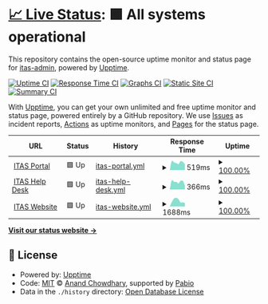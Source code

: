 # [📈 Live Status](https://itas-admin.github.io/upptime): <!--live status--> **🟩 All systems operational**

This repository contains the open-source uptime monitor and status page for [itas-admin](https:..www,itas,ca), powered by [Upptime](https://github.com/upptime/upptime).

[![Uptime CI](https://github.com/itas-admin/upptime/workflows/Uptime%20CI/badge.svg)](https://github.com/itas-admin/upptime/actions?query=workflow%3A%22Uptime+CI%22)
[![Response Time CI](https://github.com/itas-admin/upptime/workflows/Response%20Time%20CI/badge.svg)](https://github.com/itas-admin/upptime/actions?query=workflow%3A%22Response+Time+CI%22)
[![Graphs CI](https://github.com/itas-admin/upptime/workflows/Graphs%20CI/badge.svg)](https://github.com/itas-admin/upptime/actions?query=workflow%3A%22Graphs+CI%22)
[![Static Site CI](https://github.com/itas-admin/upptime/workflows/Static%20Site%20CI/badge.svg)](https://github.com/itas-admin/upptime/actions?query=workflow%3A%22Static+Site+CI%22)
[![Summary CI](https://github.com/itas-admin/upptime/workflows/Summary%20CI/badge.svg)](https://github.com/itas-admin/upptime/actions?query=workflow%3A%22Summary+CI%22)

With [Upptime](https://upptime.js.org), you can get your own unlimited and free uptime monitor and status page, powered entirely by a GitHub repository. We use [Issues](https://github.com/itas-admin/upptime/issues) as incident reports, [Actions](https://github.com/itas-admin/upptime/actions) as uptime monitors, and [Pages](https://itas-admin.github.io/upptime) for the status page.

<!--start: status pages-->
<!-- This summary is generated by Upptime (https://github.com/upptime/upptime) -->
<!-- Do not edit this manually, your changes will be overwritten -->
<!-- prettier-ignore -->
| URL | Status | History | Response Time | Uptime |
| --- | ------ | ------- | ------------- | ------ |
| <img alt="" src="https://icons.duckduckgo.com/ip3/portal.itas.ca.ico" height="13"> [ITAS Portal](https://portal.itas.ca) | 🟩 Up | [itas-portal.yml](https://github.com/itas-admin/upptime/commits/HEAD/history/itas-portal.yml) | <details><summary><img alt="Response time graph" src="./graphs/itas-portal/response-time-week.png" height="20"> 519ms</summary><br><a href="https://itas-admin.github.io/upptime/history/itas-portal"><img alt="Response time 673" src="https://img.shields.io/endpoint?url=https%3A%2F%2Fraw.githubusercontent.com%2Fitas-admin%2Fupptime%2FHEAD%2Fapi%2Fitas-portal%2Fresponse-time.json"></a><br><a href="https://itas-admin.github.io/upptime/history/itas-portal"><img alt="24-hour response time 405" src="https://img.shields.io/endpoint?url=https%3A%2F%2Fraw.githubusercontent.com%2Fitas-admin%2Fupptime%2FHEAD%2Fapi%2Fitas-portal%2Fresponse-time-day.json"></a><br><a href="https://itas-admin.github.io/upptime/history/itas-portal"><img alt="7-day response time 519" src="https://img.shields.io/endpoint?url=https%3A%2F%2Fraw.githubusercontent.com%2Fitas-admin%2Fupptime%2FHEAD%2Fapi%2Fitas-portal%2Fresponse-time-week.json"></a><br><a href="https://itas-admin.github.io/upptime/history/itas-portal"><img alt="30-day response time 713" src="https://img.shields.io/endpoint?url=https%3A%2F%2Fraw.githubusercontent.com%2Fitas-admin%2Fupptime%2FHEAD%2Fapi%2Fitas-portal%2Fresponse-time-month.json"></a><br><a href="https://itas-admin.github.io/upptime/history/itas-portal"><img alt="1-year response time 673" src="https://img.shields.io/endpoint?url=https%3A%2F%2Fraw.githubusercontent.com%2Fitas-admin%2Fupptime%2FHEAD%2Fapi%2Fitas-portal%2Fresponse-time-year.json"></a></details> | <details><summary><a href="https://itas-admin.github.io/upptime/history/itas-portal">100.00%</a></summary><a href="https://itas-admin.github.io/upptime/history/itas-portal"><img alt="All-time uptime 98.65%" src="https://img.shields.io/endpoint?url=https%3A%2F%2Fraw.githubusercontent.com%2Fitas-admin%2Fupptime%2FHEAD%2Fapi%2Fitas-portal%2Fuptime.json"></a><br><a href="https://itas-admin.github.io/upptime/history/itas-portal"><img alt="24-hour uptime 100.00%" src="https://img.shields.io/endpoint?url=https%3A%2F%2Fraw.githubusercontent.com%2Fitas-admin%2Fupptime%2FHEAD%2Fapi%2Fitas-portal%2Fuptime-day.json"></a><br><a href="https://itas-admin.github.io/upptime/history/itas-portal"><img alt="7-day uptime 100.00%" src="https://img.shields.io/endpoint?url=https%3A%2F%2Fraw.githubusercontent.com%2Fitas-admin%2Fupptime%2FHEAD%2Fapi%2Fitas-portal%2Fuptime-week.json"></a><br><a href="https://itas-admin.github.io/upptime/history/itas-portal"><img alt="30-day uptime 99.83%" src="https://img.shields.io/endpoint?url=https%3A%2F%2Fraw.githubusercontent.com%2Fitas-admin%2Fupptime%2FHEAD%2Fapi%2Fitas-portal%2Fuptime-month.json"></a><br><a href="https://itas-admin.github.io/upptime/history/itas-portal"><img alt="1-year uptime 98.65%" src="https://img.shields.io/endpoint?url=https%3A%2F%2Fraw.githubusercontent.com%2Fitas-admin%2Fupptime%2FHEAD%2Fapi%2Fitas-portal%2Fuptime-year.json"></a></details>
| <img alt="" src="https://icons.duckduckgo.com/ip3/help.itas.ca.ico" height="13"> [ITAS Help Desk](https://help.itas.ca) | 🟩 Up | [itas-help-desk.yml](https://github.com/itas-admin/upptime/commits/HEAD/history/itas-help-desk.yml) | <details><summary><img alt="Response time graph" src="./graphs/itas-help-desk/response-time-week.png" height="20"> 366ms</summary><br><a href="https://itas-admin.github.io/upptime/history/itas-help-desk"><img alt="Response time 430" src="https://img.shields.io/endpoint?url=https%3A%2F%2Fraw.githubusercontent.com%2Fitas-admin%2Fupptime%2FHEAD%2Fapi%2Fitas-help-desk%2Fresponse-time.json"></a><br><a href="https://itas-admin.github.io/upptime/history/itas-help-desk"><img alt="24-hour response time 186" src="https://img.shields.io/endpoint?url=https%3A%2F%2Fraw.githubusercontent.com%2Fitas-admin%2Fupptime%2FHEAD%2Fapi%2Fitas-help-desk%2Fresponse-time-day.json"></a><br><a href="https://itas-admin.github.io/upptime/history/itas-help-desk"><img alt="7-day response time 366" src="https://img.shields.io/endpoint?url=https%3A%2F%2Fraw.githubusercontent.com%2Fitas-admin%2Fupptime%2FHEAD%2Fapi%2Fitas-help-desk%2Fresponse-time-week.json"></a><br><a href="https://itas-admin.github.io/upptime/history/itas-help-desk"><img alt="30-day response time 464" src="https://img.shields.io/endpoint?url=https%3A%2F%2Fraw.githubusercontent.com%2Fitas-admin%2Fupptime%2FHEAD%2Fapi%2Fitas-help-desk%2Fresponse-time-month.json"></a><br><a href="https://itas-admin.github.io/upptime/history/itas-help-desk"><img alt="1-year response time 430" src="https://img.shields.io/endpoint?url=https%3A%2F%2Fraw.githubusercontent.com%2Fitas-admin%2Fupptime%2FHEAD%2Fapi%2Fitas-help-desk%2Fresponse-time-year.json"></a></details> | <details><summary><a href="https://itas-admin.github.io/upptime/history/itas-help-desk">100.00%</a></summary><a href="https://itas-admin.github.io/upptime/history/itas-help-desk"><img alt="All-time uptime 85.80%" src="https://img.shields.io/endpoint?url=https%3A%2F%2Fraw.githubusercontent.com%2Fitas-admin%2Fupptime%2FHEAD%2Fapi%2Fitas-help-desk%2Fuptime.json"></a><br><a href="https://itas-admin.github.io/upptime/history/itas-help-desk"><img alt="24-hour uptime 100.00%" src="https://img.shields.io/endpoint?url=https%3A%2F%2Fraw.githubusercontent.com%2Fitas-admin%2Fupptime%2FHEAD%2Fapi%2Fitas-help-desk%2Fuptime-day.json"></a><br><a href="https://itas-admin.github.io/upptime/history/itas-help-desk"><img alt="7-day uptime 100.00%" src="https://img.shields.io/endpoint?url=https%3A%2F%2Fraw.githubusercontent.com%2Fitas-admin%2Fupptime%2FHEAD%2Fapi%2Fitas-help-desk%2Fuptime-week.json"></a><br><a href="https://itas-admin.github.io/upptime/history/itas-help-desk"><img alt="30-day uptime 99.95%" src="https://img.shields.io/endpoint?url=https%3A%2F%2Fraw.githubusercontent.com%2Fitas-admin%2Fupptime%2FHEAD%2Fapi%2Fitas-help-desk%2Fuptime-month.json"></a><br><a href="https://itas-admin.github.io/upptime/history/itas-help-desk"><img alt="1-year uptime 85.80%" src="https://img.shields.io/endpoint?url=https%3A%2F%2Fraw.githubusercontent.com%2Fitas-admin%2Fupptime%2FHEAD%2Fapi%2Fitas-help-desk%2Fuptime-year.json"></a></details>
| <img alt="" src="https://icons.duckduckgo.com/ip3/www.itas.ca.ico" height="13"> [ITAS Website](https://www.itas.ca) | 🟩 Up | [itas-website.yml](https://github.com/itas-admin/upptime/commits/HEAD/history/itas-website.yml) | <details><summary><img alt="Response time graph" src="./graphs/itas-website/response-time-week.png" height="20"> 1688ms</summary><br><a href="https://itas-admin.github.io/upptime/history/itas-website"><img alt="Response time 1621" src="https://img.shields.io/endpoint?url=https%3A%2F%2Fraw.githubusercontent.com%2Fitas-admin%2Fupptime%2FHEAD%2Fapi%2Fitas-website%2Fresponse-time.json"></a><br><a href="https://itas-admin.github.io/upptime/history/itas-website"><img alt="24-hour response time 1034" src="https://img.shields.io/endpoint?url=https%3A%2F%2Fraw.githubusercontent.com%2Fitas-admin%2Fupptime%2FHEAD%2Fapi%2Fitas-website%2Fresponse-time-day.json"></a><br><a href="https://itas-admin.github.io/upptime/history/itas-website"><img alt="7-day response time 1688" src="https://img.shields.io/endpoint?url=https%3A%2F%2Fraw.githubusercontent.com%2Fitas-admin%2Fupptime%2FHEAD%2Fapi%2Fitas-website%2Fresponse-time-week.json"></a><br><a href="https://itas-admin.github.io/upptime/history/itas-website"><img alt="30-day response time 2204" src="https://img.shields.io/endpoint?url=https%3A%2F%2Fraw.githubusercontent.com%2Fitas-admin%2Fupptime%2FHEAD%2Fapi%2Fitas-website%2Fresponse-time-month.json"></a><br><a href="https://itas-admin.github.io/upptime/history/itas-website"><img alt="1-year response time 1621" src="https://img.shields.io/endpoint?url=https%3A%2F%2Fraw.githubusercontent.com%2Fitas-admin%2Fupptime%2FHEAD%2Fapi%2Fitas-website%2Fresponse-time-year.json"></a></details> | <details><summary><a href="https://itas-admin.github.io/upptime/history/itas-website">100.00%</a></summary><a href="https://itas-admin.github.io/upptime/history/itas-website"><img alt="All-time uptime 99.44%" src="https://img.shields.io/endpoint?url=https%3A%2F%2Fraw.githubusercontent.com%2Fitas-admin%2Fupptime%2FHEAD%2Fapi%2Fitas-website%2Fuptime.json"></a><br><a href="https://itas-admin.github.io/upptime/history/itas-website"><img alt="24-hour uptime 100.00%" src="https://img.shields.io/endpoint?url=https%3A%2F%2Fraw.githubusercontent.com%2Fitas-admin%2Fupptime%2FHEAD%2Fapi%2Fitas-website%2Fuptime-day.json"></a><br><a href="https://itas-admin.github.io/upptime/history/itas-website"><img alt="7-day uptime 100.00%" src="https://img.shields.io/endpoint?url=https%3A%2F%2Fraw.githubusercontent.com%2Fitas-admin%2Fupptime%2FHEAD%2Fapi%2Fitas-website%2Fuptime-week.json"></a><br><a href="https://itas-admin.github.io/upptime/history/itas-website"><img alt="30-day uptime 100.00%" src="https://img.shields.io/endpoint?url=https%3A%2F%2Fraw.githubusercontent.com%2Fitas-admin%2Fupptime%2FHEAD%2Fapi%2Fitas-website%2Fuptime-month.json"></a><br><a href="https://itas-admin.github.io/upptime/history/itas-website"><img alt="1-year uptime 99.44%" src="https://img.shields.io/endpoint?url=https%3A%2F%2Fraw.githubusercontent.com%2Fitas-admin%2Fupptime%2FHEAD%2Fapi%2Fitas-website%2Fuptime-year.json"></a></details>

<!--end: status pages-->

[**Visit our status website →**](https://itas-admin.github.io/upptime)

## 📄 License

- Powered by: [Upptime](https://github.com/upptime/upptime)
- Code: [MIT](./LICENSE) © [Anand Chowdhary](https://anandchowdhary.com), supported by [Pabio](https://pabio.com)
- Data in the `./history` directory: [Open Database License](https://opendatacommons.org/licenses/odbl/1-0/)
